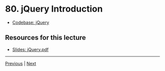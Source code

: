 # 80. jQuery Introduction

-   [Codebase: jQuery](../../codebase/python-django/jQuery/)



##  Resources for this lecture


-   [Slides: jQuery.pdf](https://python-ds.s3.us-west-1.amazonaws.com/Python-and-Django-Full-Stack-Web-Developer-Bootcamp/Resources/jQuery.pdf)


---

[Previous](./79_DOM-Game-Project-Solutions-Part-Two.md) | [Next](./81_jQuery-Part-One-Basics.md)